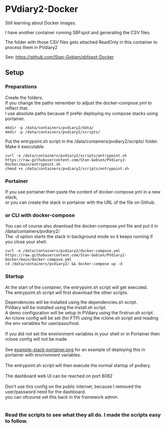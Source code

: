 # PVdiary2-Docker

Still learning about Docker images.

I have another container running SBFspot and generating the CSV files.

The folder with those CSV files gets attached ReadOnly in this container to process them in PVdiary2

See: https://github.com/Stan-Gobien/sbfspot-Docker


## Setup

### Preparations

Create the folders.<br>
If you change the paths remember to adjust the docker-compose.yml to reflect that.<br>
I use absolute paths because if prefer deploying my compose stacks using portainer.

    mkdir -p /data/containers/pvdiary2/data/
    mkdir -p /data/containers/pvdiary2/scripts/

Put the entrypoint.sh script in the /data/containers/pvdiary2/scripts/ folder. Make it executable.

    curl -o /data/containers/pvdiary2/scripts/entrypoint.sh https://raw.githubusercontent.com/Stan-Gobien/PVdiary2-Docker/main/entrypoint.sh
    chmod +x /data/containers/pvdiary2/scripts/entrypoint.sh

### Portainer

If you use portainer then paste the content of docker-compose.yml in a new stack,<br>
or you can create the stack in portainer with the URL of the file on Github.

### or CLI with docker-compose

You can of course also download the docker-compose.yml file and put it in /data/containers/pvdiary2/<br>
The -d option starts the stack in background mode so it keeps running if you close your shell.

    curl -o /data/containers/pvdiary2/docker-compose.yml https://raw.githubusercontent.com/Stan-Gobien/PVdiary2-Docker/main/docker-compose.yml
    cd /data/containers/pvdiary2/ && docker-compose up -d

### Startup

At the start of the container, the entrypoint.sh script will get executed.<br>
The entrypoint.sh script will first download the other scripts.

Dependencies will be installed using the dependencies.sh script. <br>
PVdiary will be installed using the install.sh script. <br>
A demo configuration will be setup in PVdiary using the firstrun.sh script. <br>
An rclone config will be set (for FTP) using the rclone.sh script and reading the env variables for user/pass/host. <br>
<br>
If you did not set the environment variables in your shell or in Portainer then rclone config will not be made. <br>
<br>
See [example-stack-portainer.png](https://github.com/Stan-Gobien/PVdiary2-Docker/blob/main/example-stack-portainer.png) for an example of deploying this in portainer with environment variables.<br>
<br>
The entrypoint.sh script will then execute the normal startup of pvdiary.<br>
<br>
The dashboard web UI can be reached on port 8082<br>
<br>
Don't use this config on the public internet, because I removed the user/password need for the dashboard.<br>
you can ofcourse set this back in the framework admin.<br>
<br>
### Read the scripts to see what they all do. I made the scripts easy to follow.
